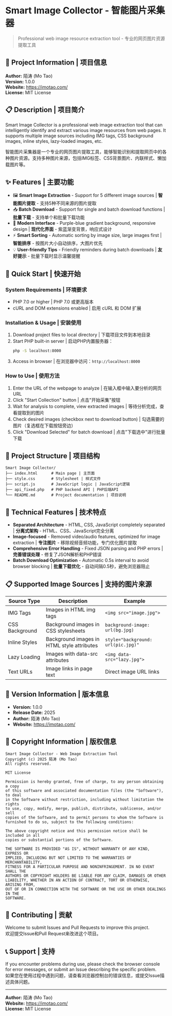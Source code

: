 # Smart Image Collector - 智能图片采集器

> Professional web image resource extraction tool - 专业的网页图片资源提取工具

## 📖 Project Information | 项目信息

**Author:** 陌涛 (Mo Tao)  
**Version:** 1.0.0  
**Website:** https://imotao.com/  
**License:** MIT License  

## 📋 Description | 项目简介

Smart Image Collector is a professional web image extraction tool that can intelligently identify and extract various image resources from web pages. It supports multiple image sources including IMG tags, CSS background images, inline styles, lazy-loaded images, etc.

智能图片采集器是一个专业的网页图片提取工具，能够智能识别和提取网页中的各种图片资源。支持多种图片来源，包括IMG标签、CSS背景图片、内联样式、懒加载图片等。

## ✨ Features | 主要功能

- 🖼️ **Smart Image Extraction** - Support for 5 different image sources | **智能图片提取** - 支持5种不同来源的图片提取
- 📥 **Batch Download** - Support for single and batch download functions | **批量下载** - 支持单个和批量下载功能
- 🎨 **Modern Interface** - Purple-blue gradient background, responsive design | **现代化界面** - 紫蓝渐变背景，响应式设计
- ⚡ **Smart Sorting** - Automatic sorting by image size, large images first | **智能排序** - 按图片大小自动排序，大图片优先
- 💡 **User-friendly Tips** - Friendly reminders during batch downloads | **友好提示** - 批量下载时显示温馨提醒

## 🚀 Quick Start | 快速开始

### System Requirements | 环境要求
- PHP 7.0 or higher | PHP 7.0 或更高版本
- cURL and DOM extensions enabled | 启用 cURL 和 DOM 扩展

### Installation & Usage | 安装使用
1. Download project files to local directory | 下载项目文件到本地目录
2. Start PHP built-in server | 启动PHP内置服务器：
   ```bash
   php -S localhost:8000
   ```
3. Access in browser | 在浏览器中访问：`http://localhost:8000`

### How to Use | 使用方法
1. Enter the URL of the webpage to analyze | 在输入框中输入要分析的网页URL
2. Click "Start Collection" button | 点击"开始采集"按钮
3. Wait for analysis to complete, view extracted images | 等待分析完成，查看提取到的图片
4. Check desired images (checkbox next to download button) | 勾选需要的图片（复选框在下载按钮旁边）
5. Click "Download Selected" for batch download | 点击"下载选中"进行批量下载

## 📁 Project Structure | 项目结构

```
Smart Image Collector/
├── index.html      # Main page | 主页面
├── style.css       # Stylesheet | 样式文件
├── script.js       # JavaScript logic | JavaScript逻辑
├── api_fixed.php   # PHP backend API | PHP后端API
└── README.md       # Project documentation | 项目说明
```

## 🔧 Technical Features | 技术特点

- **Separated Architecture** - HTML, CSS, JavaScript completely separated | **分离式架构** - HTML、CSS、JavaScript完全分离
- **Image-focused** - Removed video/audio features, optimized for image extraction | **专注图片** - 移除视频音频功能，专门优化图片提取
- **Comprehensive Error Handling** - Fixed JSON parsing and PHP errors | **完善错误处理** - 修复了JSON解析和PHP错误
- **Batch Download Optimization** - Automatic 0.5s interval to avoid browser blocking | **批量下载优化** - 自动间隔0.5秒，避免浏览器阻止

## 📋 Supported Image Sources | 支持的图片来源

| Source Type | Description | Example |
|-------------|-------------|---------|
| IMG Tags | Images in HTML img tags | `<img src="image.jpg">` |
| CSS Background | Background images in CSS stylesheets | `background-image: url(bg.jpg)` |
| Inline Styles | Background images in HTML style attributes | `style="background: url(pic.jpg)"` |
| Lazy Loading | Images with data-src attributes | `<img data-src="lazy.jpg">` |
| Text URLs | Image links in page text | Direct image URL links |

## 🎯 Version Information | 版本信息

- **Version:** 1.0.0
- **Release Date:** 2025
- **Author:** 陌涛 (Mo Tao)
- **Website:** https://imotao.com/

## 📄 Copyright Information | 版权信息

```
Smart Image Collector - Web Image Extraction Tool
Copyright (c) 2025 陌涛 (Mo Tao)
All rights reserved.

MIT License

Permission is hereby granted, free of charge, to any person obtaining a copy
of this software and associated documentation files (the "Software"), to deal
in the Software without restriction, including without limitation the rights
to use, copy, modify, merge, publish, distribute, sublicense, and/or sell
copies of the Software, and to permit persons to whom the Software is
furnished to do so, subject to the following conditions:

The above copyright notice and this permission notice shall be included in all
copies or substantial portions of the Software.

THE SOFTWARE IS PROVIDED "AS IS", WITHOUT WARRANTY OF ANY KIND, EXPRESS OR
IMPLIED, INCLUDING BUT NOT LIMITED TO THE WARRANTIES OF MERCHANTABILITY,
FITNESS FOR A PARTICULAR PURPOSE AND NONINFRINGEMENT. IN NO EVENT SHALL THE
AUTHORS OR COPYRIGHT HOLDERS BE LIABLE FOR ANY CLAIM, DAMAGES OR OTHER
LIABILITY, WHETHER IN AN ACTION OF CONTRACT, TORT OR OTHERWISE, ARISING FROM,
OUT OF OR IN CONNECTION WITH THE SOFTWARE OR THE USE OR OTHER DEALINGS IN THE
SOFTWARE.
```

## 🤝 Contributing | 贡献

Welcome to submit Issues and Pull Requests to improve this project.  
欢迎提交Issue和Pull Request来改进这个项目。

## 📞 Support | 支持

If you encounter problems during use, please check the browser console for error messages, or submit an Issue describing the specific problem.  
如果您在使用过程中遇到问题，请查看浏览器控制台的错误信息，或提交Issue描述具体问题。

---

**Author:** 陌涛 (Mo Tao)  
**Website:** https://imotao.com/  
**License:** MIT License
